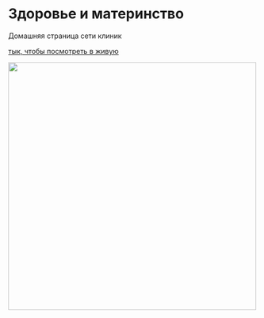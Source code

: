 # Здоровье и материнство
Домашняя страница сети клиник

[тык, чтобы посмотреть в живую](http://zdorovie.one)

<img src="https://github.com/Gitaristium/zdorovie.one/blob/main/app/assets/theme/img/screenshot.png" width=500/>
